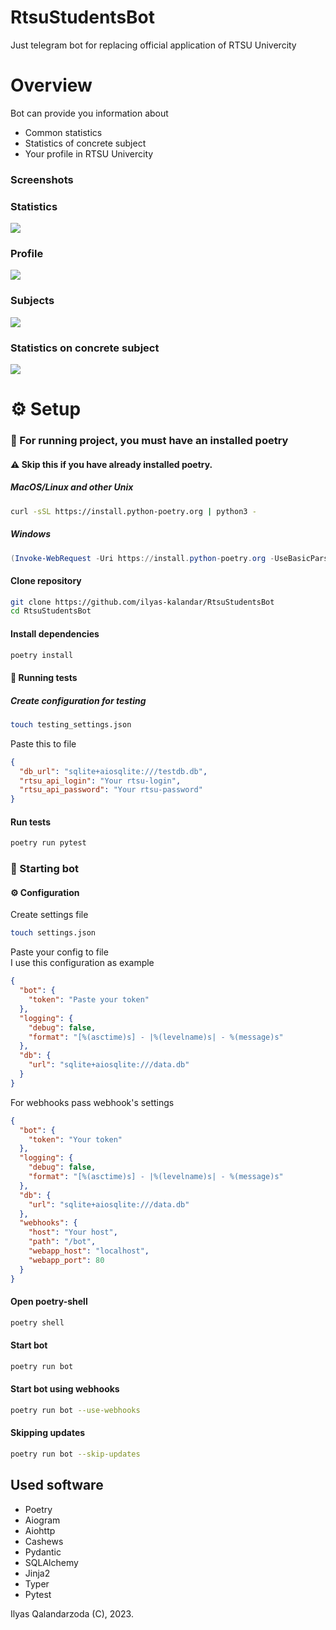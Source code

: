# RtsuStudentsBot

Just telegram bot for replacing official application of RTSU Univercity 

# Overview

Bot can provide you information about
<ul>
  <li>Common statistics</li>
  <li>Statistics of concrete subject</li>
  <li>Your profile in RTSU Univercity</li>
</ul>

### Screenshots

### Statistics

<img src='.github/stat.png'>

### Profile

<img src='.github/profile.png'>

### Subjects

<img src='.github/subjects_list.png'>

### Statistics on concrete subject

<img src='.github/concrete_subject.png'>

# ⚙️ Setup

### 🚀 For running project, you must have an installed poetry
#### ⚠️ Skip this if you have already installed poetry. 

##### MacOS/Linux and other Unix

```bash
curl -sSL https://install.python-poetry.org | python3 -
```
##### Windows

```powershell
(Invoke-WebRequest -Uri https://install.python-poetry.org -UseBasicParsing).Content | py -
```

#### Clone repository

```bash
git clone https://github.com/ilyas-kalandar/RtsuStudentsBot
cd RtsuStudentsBot
```

#### Install dependencies

```bash
poetry install
```

#### 🧪 Running tests

##### Create configuration for testing

```bash
touch testing_settings.json
```

Paste this to file

```json
{
  "db_url": "sqlite+aiosqlite:///testdb.db",
  "rtsu_api_login": "Your rtsu-login",
  "rtsu_api_password": "Your rtsu-password"
}
```

#### Run tests

```bash
poetry run pytest
```

### 🚀 Starting bot

#### ⚙️ Configuration

Create settings file
```bash
touch settings.json
```

Paste your config to file <br/>
I use this configuration as example

```json
{
  "bot": {
    "token": "Paste your token"
  },
  "logging": {
    "debug": false,
    "format": "[%(asctime)s] - |%(levelname)s| - %(message)s"
  },
  "db": {
    "url": "sqlite+aiosqlite:///data.db"
  }
}
```

For webhooks pass webhook's settings
```json
{
  "bot": {
    "token": "Your token"
  },
  "logging": {
    "debug": false,
    "format": "[%(asctime)s] - |%(levelname)s| - %(message)s"
  },
  "db": {
    "url": "sqlite+aiosqlite:///data.db"
  },
  "webhooks": {
    "host": "Your host",
    "path": "/bot",
    "webapp_host": "localhost",
    "webapp_port": 80
  }
}

```
#### Open poetry-shell

```bash
poetry shell
```

#### Start bot

```bash
poetry run bot 
```

#### Start bot using webhooks

```bash
poetry run bot --use-webhooks
```

#### Skipping updates
```bash
poetry run bot --skip-updates
```

## Used software

<ul>
  <li>Poetry</li>
  <li>Aiogram</li>
  <li>Aiohttp</li>
  <li>Cashews</li>
  <li>Pydantic</li>
  <li>SQLAlchemy</li>
  <li>Jinja2</li>
  <li>Typer</li>
  <li>Pytest</li>
</ul>

Ilyas Qalandarzoda (C), 2023.
